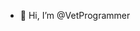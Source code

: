- 👋 Hi, I’m @VetProgrammer


<!---
VetProgrammer/VetProgrammer is a ✨ special ✨ repository because its `README.md` (this file) appears on your GitHub profile.
You can click the Preview link to take a look at your changes.
--->
